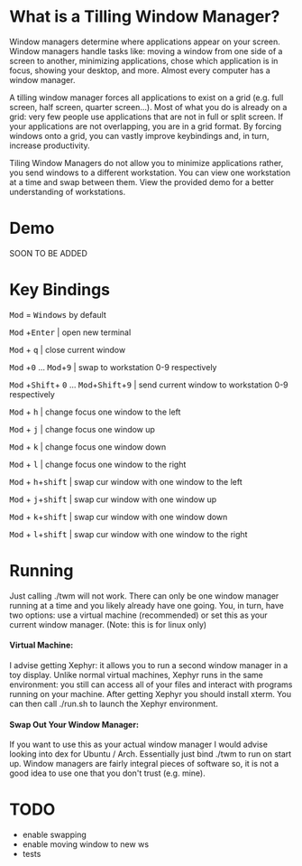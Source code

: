 # What is a Tilling Window Manager?
Window managers determine where applications appear on your screen. Window managers handle tasks like: moving a window from one side of a screen to another, minimizing applications, chose which application is in focus, showing your desktop, and more. Almost every computer has a window manager.

A tilling window manager forces all applications to exist on a grid (e.g. full screen, half screen, quarter screen...). Most of what you do is already on a grid: very few people use applications that are not in full or split screen. If your applications are not overlapping, you are in a grid format. By forcing windows onto a grid, you can vastly improve keybindings and, in turn, increase productivity.

Tiling Window Managers do not allow you to minimize applications rather, you send windows to a different workstation. You can view one workstation at a time and swap between them. View the provided demo for a better understanding of workstations.
# Demo
SOON TO BE ADDED 
# Key Bindings
<kbd>Mod</kbd> = <kbd>Windows</kbd> by default

<kbd>Mod</kbd> +<kbd>Enter</kbd> | open new terminal

<kbd>Mod</kbd> + <kbd>q</kbd> | close current window

<kbd>Mod</kbd> +<kbd>0</kbd> ... <kbd>Mod</kbd>+<kbd>9</kbd> | swap to workstation 0-9 respectively 

<kbd>Mod</kbd> +<kbd>Shift</kbd>+ <kbd>0</kbd> ... <kbd>Mod</kbd>+<kbd>Shift</kbd>+<kbd>9</kbd> | send current window to workstation 0-9 respectively 

<kbd>Mod</kbd> + <kbd>h</kbd> | change focus one window to the left

<kbd>Mod</kbd> + <kbd>j</kbd> | change focus one window up 

<kbd>Mod</kbd> + <kbd>k</kbd> | change focus one window down

<kbd>Mod</kbd> + <kbd>l</kbd> | change focus one window to the right

<kbd>Mod</kbd> + <kbd>h</kbd>+<kbd>shift</kbd> | swap cur window with one window to the left

<kbd>Mod</kbd> + <kbd>j</kbd>+<kbd>shift</kbd> | swap cur window with one window up

<kbd>Mod</kbd> + <kbd>k</kbd>+<kbd>shift</kbd> | swap cur window with one window down 

<kbd>Mod</kbd> + <kbd>l</kbd>+<kbd>shift</kbd> | swap cur window with one window to the right

# Running
Just calling ./twm will not work. There can only be one window manager running at a time and you likely already have one going. You, in turn, have two options: use a virtual machine (recommended) or set this as your current window manager.
(Note: this is for linux only)
#### Virtual Machine: 
I advise getting Xephyr: it allows you to run a second window manager in a toy display. Unlike normal virtual machines, Xephyr runs in the same environment: you  still can access all of your files and interact with programs running on your machine. After getting Xephyr you should install xterm. You can then call ./run.sh to launch the Xephyr environment. 

#### Swap Out Your Window Manager: 
If you want to use this as your actual window manager I would advise looking into dex for Ubuntu / Arch. Essentially just bind ./twm to run on start up. Window managers are fairly integral pieces of software so, it is not a good idea to use one that you don't trust (e.g. mine).  


# TODO
- enable swapping 
- enable moving window to new ws 
- tests
